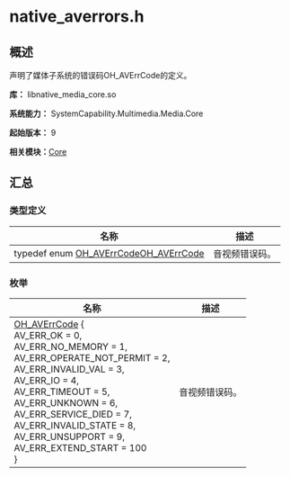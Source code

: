 # native_averrors.h


## 概述

声明了媒体子系统的错误码OH_AVErrCode的定义。

**库：** libnative_media_core.so

**系统能力：** SystemCapability.Multimedia.Media.Core

**起始版本：** 9

**相关模块：**[Core](_core.md)


## 汇总


### 类型定义

| 名称 | 描述 | 
| -------- | -------- |
| typedef enum [OH_AVErrCode](_core.md#oh_averrcode)[OH_AVErrCode](_core.md#oh_averrcode) | 音视频错误码。 | 


### 枚举

| 名称 | 描述 | 
| -------- | -------- |
| [OH_AVErrCode](_core.md#oh_averrcode) {<br/>AV_ERR_OK = 0,<br/>AV_ERR_NO_MEMORY = 1,<br/>AV_ERR_OPERATE_NOT_PERMIT = 2,<br/>AV_ERR_INVALID_VAL = 3,<br/>AV_ERR_IO = 4,<br/>AV_ERR_TIMEOUT = 5,<br/>AV_ERR_UNKNOWN = 6,<br/>AV_ERR_SERVICE_DIED = 7,<br/>AV_ERR_INVALID_STATE = 8,<br/>AV_ERR_UNSUPPORT = 9,<br/>AV_ERR_EXTEND_START = 100<br/>} | 音视频错误码。 | 
